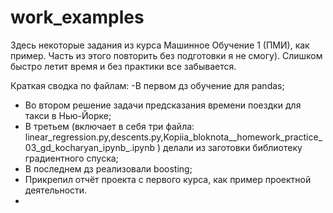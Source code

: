 # work_examples
Здесь некоторые задания из курса Машинное Обучение 1 (ПМИ), как пример. Часть из этого повторить без подготовки я не смогу). Слишком быстро летит время и без практики все забывается.

Краткая сводка по файлам:
-В первом дз обучение для pandas;
- Во втором решение задачи предсказания времени поездки для такси в Нью-Йорке; 
- В третьем (включает в себя три файла: linear_regression.py,descents.py,Kopiia_bloknota__homework_practice_03_gd_kocharyan_ipynb_.ipynb ) делали из заготовки библиотеку градиентного спуска;
- В последнем дз реализовали boosting;
- Прикрепил отчёт проекта с первого курса, как пример проектной деятельности.
- 
